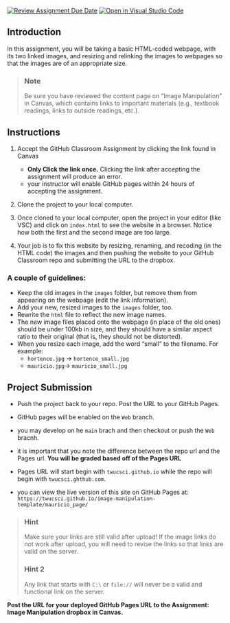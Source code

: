 [![Review Assignment Due Date](https://classroom.github.com/assets/deadline-readme-button-24ddc0f5d75046c5622901739e7c5dd533143b0c8e959d652212380cedb1ea36.svg)](https://classroom.github.com/a/RlCtU-Un)
[![Open in Visual Studio Code](https://classroom.github.com/assets/open-in-vscode-718a45dd9cf7e7f842a935f5ebbe5719a5e09af4491e668f4dbf3b35d5cca122.svg)](https://classroom.github.com/online_ide?assignment_repo_id=11851424&assignment_repo_type=AssignmentRepo)
## Introduction

In this assignment, you will be taking a basic HTML-coded webpage, with its two linked images, and resizing and relinking the images to webpages so that the images are of an appropriate size.

> ### Note
>
> Be sure you have reviewed the content page on “Image Manipulation” in Canvas, which contains links to important materials (e.g., textbook readings, links to outside readings, etc.).

## Instructions

1. Accept the GitHub Classroom Assignment by clicking the link found in Canvas
   - **Only Click the link once.** Clicking the link after accepting the assignment will produce an error.
   - your instructor will enable GitHub pages within 24 hours of accepting the assignment.
2. Clone the project to your local computer.

3. Once cloned to your local computer, open the project in your editor (like VSC) and click on `index.html` to see the website in a browser. Notice how both the first and the second image are too large.

4. Your job is to fix this website by resizing, renaming, and recoding (in the HTML code) the images and then pushing the website to your GitHub Classroom repo and submitting the URL to the dropbox.

### A couple of guidelines:

- Keep the old images in the `images` folder, but remove them from appearing on the webpage (edit the link information).
- Add your new, resized images to the `images` folder, too.
- Rewrite the `html` file to reflect the new image names.
- The new image files placed onto the webpage (in place of the old ones) should be under 100kb in size, and they should have a similar aspect ratio to their original (that is, they should not be distorted).
- When you resize each image, add the word “small” to the filename. For example:
  - `hortence.jpg` → `hortence_small.jpg`
  - `mauricio.jpg`→ `mauricio_small.jpg`

## Project Submission

- Push the project back to your repo. Post the URL to your GitHub Pages.

- GitHub pages will be enabled on the `Web` branch.
- you may develop on he `main` brach and then checkout or push the `Web` bracnh.
- it is important that you note the difference between the repo url and the Pages url. **You will be graded based off of the Pages URL**
- Pages URL will start begin with `twucsci.github.io` while the repo will begin with `twucsci.ghthub.com`.
- you can view the live version of this site on GitHub Pages at: `https://twucsci.github.io/image-manipulation-template/mauricio_page/`

> ### Hint
>
> Make sure your links are still valid after upload! If the image links do not work after upload, you will need to revise the links so that links are valid on the server.
>
> ### Hint 2
>
> Any link that starts with `C:\` or `file://` will never be a valid and functional link on the server.

**Post the URL for your deployed GitHub Pages URL to the Assignment: Image Manipulation dropbox in Canvas.**
